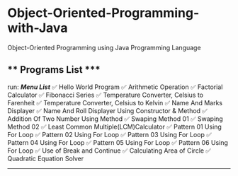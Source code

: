 # Object-Oriented-Programming-with-Java
Object-Oriented Programming using Java Programming Language

** Programs List ***
---------------------------------
run:
***Menu List***
✅ Hello World Program
✅ Arithmetic Operation
✅ Factorial Calculator
✅ Fibonacci Series
✅ Temperature Converter, Celsius to Farenheit
✅ Temperature Converter, Celsius to Kelvin
✅ Name And Marks Displayer
✅ Name And Roll Displayer Using Constructor & Method
✅ Addition Of Two Number Using Method
✅ Swaping Method 01
✅ Swaping Method 02
✅ Least Common Multiple(LCM)Calculator
✅ Pattern 01 Using For Loop
✅ Pattern 02 Using For Loop
✅ Pattern 03 Using For Loop
✅  Pattern 04 Using For Loop
✅ Pattern 05 Using For Loop
✅ Pattern 06 Using For Loop
✅ Use of Break and Continue
✅ Calculating Area of Circle
✅ Quadratic Equation Solver

-----------------------------------

